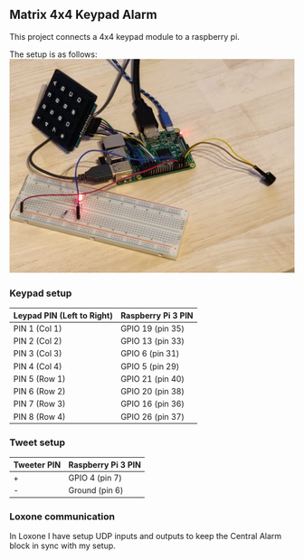 ## Matrix 4x4 Keypad Alarm
This project connects a 4x4 keypad module to a raspberry pi.

The setup is as follows:
![setup image](https://raw.githubusercontent.com/depeter/keypad-alarm/master/setup.jpeg "setup image")

### Keypad setup
| Leypad PIN (Left to Right) | Raspberry Pi 3 PIN |
|----------------------------|--------------------|
| PIN 1 (Col 1)              | GPIO 19 (pin 35)   |
| PIN 2 (Col 2)              | GPIO 13 (pin 33)   |
| PIN 3 (Col 3)              | GPIO 6  (pin 31)   |
| PIN 4 (Col 4)              | GPIO 5  (pin 29)   |
| PIN 5 (Row 1)              | GPIO 21 (pin 40)   |
| PIN 6 (Row 2)              | GPIO 20 (pin 38)   |
| PIN 7 (Row 3)              | GPIO 16 (pin 36)   |
| PIN 8 (Row 4)              | GPIO 26 (pin 37)   |

### Tweet setup
| Tweeter PIN | Raspberry Pi 3 PIN |
|-------------|--------------------|
| +           | GPIO 4 (pin 7)     |
| -           | Ground (pin 6)     |

### Loxone communication
In Loxone I have setup UDP inputs and outputs to keep the Central Alarm block in sync with my setup.